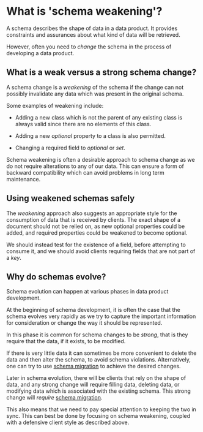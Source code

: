 # What is 'schema weakening'?

A schema describes the shape of data in a data product. It provides
constraints and assurances about what kind of data will be retrieved.

However, often you need to *change* the schema in the process of
developing a data product.

## What is a weak versus a strong schema change?

A schema change is a *weakening* of the schema if the change can not
possibly invalidate any data which was present in the original schema.

Some examples of weakening include:

* Adding a new class which is not the parent of any existing class is
always valid since there are no elements of this class.

* Adding a new *optional* property to a class is also permitted.

* Changing a required field to *optional* or *set*.

Schema weakening is often a desirable approach to schema change as we
do not require alterations to any of our data. This can ensure a form
of backward compatibility which can avoid problems in long term
maintenance.

## Using weakened schemas safely

The *weakening* approach also suggests an appropriate style for the
consumption of data that is received by clients. The exact shape of a
document should not be relied on, as new optional properties could be
added, and required properties could be weakened to become
optional.

We should instead test for the existence of a field, before attempting
to consume it, and we should avoid clients requiring fields that are
not part of a *key*.

## Why do schemas evolve?

Schema evolution can happen at various phases in data product
development.

At the beginning of schema development, it is often the case that the
schema evolves very rapidly as we try to capture the important
information for consideration or change the way it should be
represented.

In this phase it is common for schema changes to be *strong*, that is
they require that the data, if it exists, to be modified.

If there is very little data it can sometimes be more convenient to
delete the data and then alter the schema, to avoid schema
violations. Alternatively, one can try to use [schema
migration](../reference-guides/schema-migration.md) to achieve the
desired changes.

Later in schema evolution, there will be clients that rely on the
shape of data, and any strong change will require filling data,
deleting data, or modifying data which is associated with the existing
schema. This strong change will *require* [schema
migration](../reference-guides/schema-migration.md).

This also means that we need to pay special attention to keeping the
two in sync. This can best be done by focusing on schema weakening,
coupled with a defensive client style as described above.

